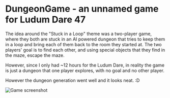 # DungeonGame - an unnamed game for Ludum Dare 47

The idea around the "Stuck in a Loop" theme was a two-player game, where they both are stuck in an AI powered dungeon
that tries to keep them in a loop and bring each of them back to the room they started at. The two players' goal is to
find each other, and using special objects that they find in the maze, escape the maze.

However, since I only had ~12 hours for the Ludum Dare, in reality the game is just a dungeon that one player explores, with
no goal and no other player.

However the dungeon generation went well and it looks neat. :D

![Game screenshot](https://media.githubusercontent.com/media/yotam180/DungeonGame/master/preview.PNG)
